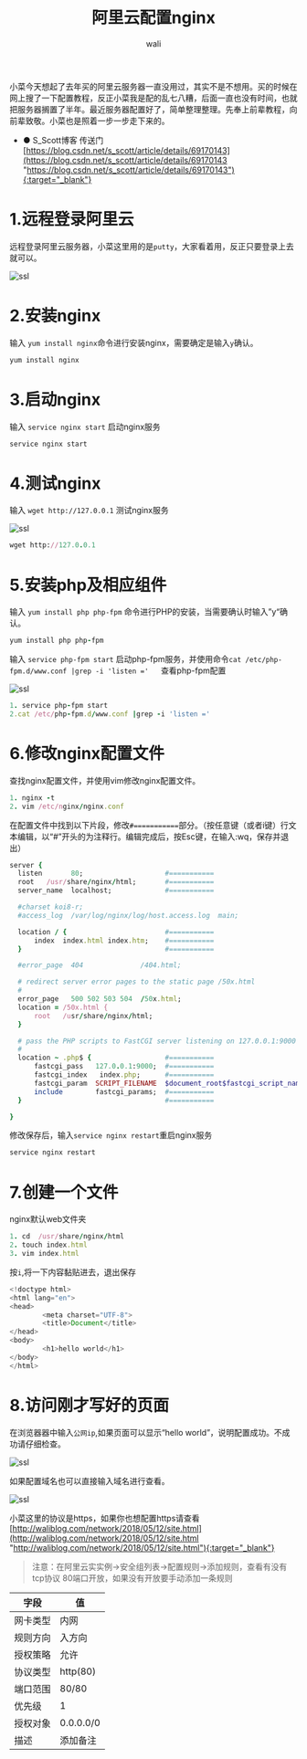 ﻿---
layout: post
title: 阿里云配置nginx   #标题
tagline: 在阿里云服务器上配置nginx,并从外网访问
category: nginx       #分类
author: wali    #作者
tag: nginx      #标签
ghurl:        #github url
ghurl_zip:    #github zip下载
comments: true

post_nav: ["1.远程登录阿里云","2.安装nginx","3.启动nginx","4.测试nginx","5.安装php及相应组件","6.修改nginx配置文件","7.创建一个文件","8.访问刚才写好的页面 "]
---

小菜今天想起了去年买的阿里云服务器一直没用过，其实不是不想用。买的时候在网上搜了一下配置教程，反正小菜我是配的乱七八糟，后面一直也没有时间，也就把服务器搁置了半年。最近服务器配置好了，简单整理整理。先奉上前辈教程，向前辈致敬。小菜也是照着一步一步走下来的。

* ● S_Scott博客 传送门[https://blog.csdn.net/s_scott/article/details/69170143](https://blog.csdn.net/s_scott/article/details/69170143 "https://blog.csdn.net/s_scott/article/details/69170143"){:target="_blank"}

# 1.远程登录阿里云

远程登录阿里云服务器，小菜这里用的是`putty`，大家看着用，反正只要登录上去就可以。 

![ssl](http://walidream.com:9999/blogImage/nginx/nginx_1.jpg)

# 2.安装nginx

输入 `yum install nginx`命令进行安装nginx，需要确定是输入`y`确认。

```ruby
yum install nginx  
```

# 3.启动nginx

输入 `service nginx start` 启动nginx服务

```ruby
service nginx start  
```

# 4.测试nginx

输入 `wget http://127.0.0.1` 测试nginx服务   

![ssl](http://walidream.com:9999/blogImage/nginx/nginx_2.jpg)

```ruby
wget http://127.0.0.1    
```

# 5.安装php及相应组件

输入 `yum install php php-fpm` 命令进行PHP的安装，当需要确认时输入”y“确认。

```ruby
yum install php php-fpm 
```

输入 `service php-fpm start` 启动php-fpm服务，并使用命令`cat /etc/php-fpm.d/www.conf |grep -i 'listen ='  
`查看php-fpm配置  

![ssl](http://walidream.com:9999/blogImage/nginx/nginx_3.jpg)

```ruby
1. service php-fpm start  
2.cat /etc/php-fpm.d/www.conf |grep -i 'listen ='   
```

# 6.修改nginx配置文件

查找nginx配置文件，并使用vim修改nginx配置文件。

```ruby
1. nginx -t  
2. vim /etc/nginx/nginx.conf  
```

在配置文件中找到以下片段，修改`#===========`部分。（按任意键（或者i键）行文本编辑，以“#”开头的为注释行。编辑完成后，按Esc键，在输入:wq，保存并退出）

```ruby
server {
  listen       80;                    #===========
  root   /usr/share/nginx/html;       #=========== 
  server_name  localhost; 			  #===========

  #charset koi8-r;
  #access_log  /var/log/nginx/log/host.access.log  main;

  location / {                        #===========
      index  index.html index.htm;    #===========
  }                                   #===========

  #error_page  404              /404.html;

  # redirect server error pages to the static page /50x.html
  #
  error_page   500 502 503 504  /50x.html;
  location = /50x.html {
      root   /usr/share/nginx/html;
  }

  # pass the PHP scripts to FastCGI server listening on 127.0.0.1:9000
  #
  location ~ .php$ {                  #=========== 
      fastcgi_pass   127.0.0.1:9000;  #=========== 
      fastcgi_index   index.php;      #===========
      fastcgi_param  SCRIPT_FILENAME  $document_root$fastcgi_script_name;   #===========
      include        fastcgi_params;  #===========
  }                                   #===========

}
```

修改保存后，输入`service nginx restart`重启nginx服务

```ruby
service nginx restart  
```

# 7.创建一个文件

nginx默认web文件夹
```ruby
1. cd  /usr/share/nginx/html    
2. touch index.html
3. vim index.html
```

按`i`,将一下内容黏贴进去，退出保存

```javascript
<!doctype html>
<html lang="en">
<head>
        <meta charset="UTF-8">
        <title>Document</title>
</head>
<body>
        <h1>hello world</h1>
</body>
</html>

```

# 8.访问刚才写好的页面 

在浏览器器中输入`公网ip`,如果页面可以显示“hello world”，说明配置成功。不成功请仔细检查。

![ssl](http://walidream.com:9999/blogImage/nginx/nginx_4.jpg)

如果配置域名也可以直接输入域名进行查看。

![ssl](http://walidream.com:9999/blogImage/nginx/nginx_5.jpg)

小菜这里的协议是https，如果你也想配置https请查看[http://waliblog.com/network/2018/05/12/site.html](http://waliblog.com/network/2018/05/12/site.html "http://waliblog.com/network/2018/05/12/site.html"){:target="_blank"}

> 注意：在阿里云实实例->安全组列表->配置规则->添加规则，查看有没有tcp协议 80端口开放，如果没有开放要手动添加一条规则

字段|值|
-|-
网卡类型|内网|
规则方向|入方向|
授权策略|允许|
协议类型|http(80)|
端口范围|80/80|
优先级|1|
授权对象|0.0.0.0/0|
描述|添加备注|




